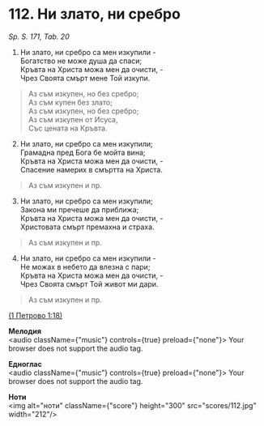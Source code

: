 # 112. Ни злато, ни сребро  

*Sp. S. 171, Tab. 20*  

1. Ни злато, ни сребро са мен изкупили -  
Богатство не може душа да спаси;  
Кръвта на Христа можа мен да очисти, -  
Чрез Своята смърт мене Той изкупи.  

> Аз съм изкупен, но без сребро;  
> Аз съм купен без злато;  
> Аз съм изкупен, но без сребро;  
> Аз съм изкупен от Исуса,  
> Със цената на Кръвта.  

2. Ни злато, ни сребро са мен изкупили;  
Грамадна пред Бога бе мойта вина;  
Кръвта на Христа можа мен да очисти, -  
Спасение намерих в смъртта на Христа.  

> Аз съм изкупен и пр.  

3. Ни злато, ни сребро са мен изкупили;  
Закона ми пречеше да приближа;  
Кръвта на Христа можа мен да очисти, -  
Христовата смърт премахна и страха.  

> Аз съм изкупен и пр.  

4. Ни злато, ни сребро са мен изкупили -  
Не можах в небето да влезна с пари;  
Кръвта на Христа можа мен да очисти, -  
Чрез Своята смърт Той живот ми дари.  

> Аз съм изкупен и пр.  

[(1 Петрово 1:18)](http://biblia.bg/index.php?k=46&g=1&s=18)  

__Мелодия__  
<audio className={"music"} controls={true} preload={"none"}><source src="mp3/112.mp3" type="audio/mpeg"/>
Your browser does not support the audio tag.
</audio>  

__Едноглас__  
<audio className={"music"} controls={true} preload={"none"}><source src="transp/112.mp3" type="audio/mpeg"/>
Your browser does not support the audio tag.
</audio>  

__Ноти__  
<img alt="ноти" className={"score"} height="300" src="scores/112.jpg" width="212"/>
